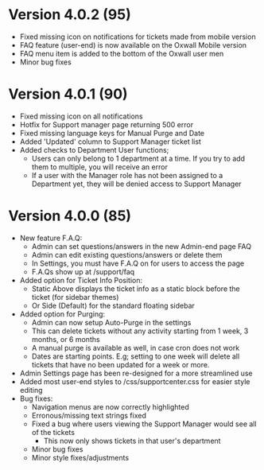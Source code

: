 # Version 4.0.2 (95)
- Fixed missing icon on notifications for tickets made from mobile version
- FAQ feature (user-end) is now available on the Oxwall Mobile version
- FAQ menu item is added to the bottom of the Oxwall user men
- Minor bug fixes

# Version 4.0.1 (90)
- Fixed missing icon on all notifications
- Hotfix for Support manager page returning 500 error
- Fixed missing language keys for Manual Purge and Date
- Added 'Updated' column to Support Manager ticket list
- Added checks to Department User functions;
    - Users can only belong to 1 department at a time. If you try to add them to multiple, you will receive an error
    - If a user with the Manager role has not been assigned to a Department yet, they will be denied access to Support Manager

# Version 4.0.0 (85)
- New feature F.A.Q:
    - Admin can set questions/answers in the new Admin-end page FAQ
    - Admin can edit existing questions/answers or delete them
    - In Settings, you must have F.A.Q on for users to access the page
    - F.A.Qs show up at /support/faq
- Added option for Ticket Info Position:
    - Static Above displays the ticket info as a static block before the ticket (for sidebar themes)
    - Or Side (Default) for the standard floating sidebar
- Added option for Purging:
    - Admin can now setup Auto-Purge in the settings
    - This can delete tickets without any activity starting from 1 week, 3 months, or 6 months
    - A manual purge is available as well, in case cron does not work
    - Dates are starting points. E.g; setting to one week will delete all tickets that have no been updated for a week or more.
- Admin Settings page has been re-designed for a more streamlined use
- Added most user-end styles to /css/supportcenter.css for easier style editing
- Bug fixes:
    - Navigation menus are now correctly highlighted
    - Erronous/missing text strings fixed
    - Fixed a bug where users viewing the Support Manager would see all of the tickets
        - This now only shows tickets in that user's department
    - Minor bug fixes
    - Minor style fixes/adjustments
    